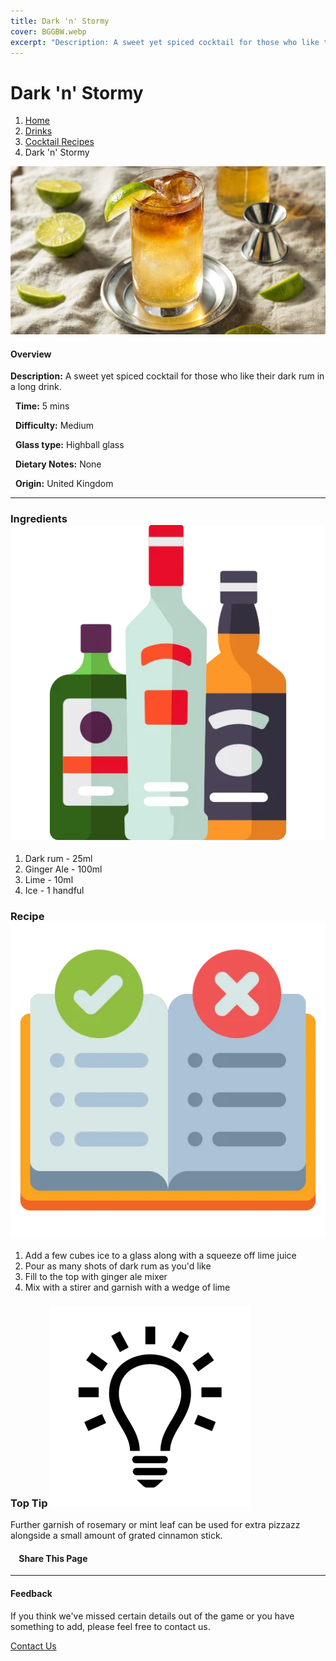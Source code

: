 ```yaml
---
title: Dark 'n' Stormy
cover: BGGBW.webp
excerpt: "Description: A sweet yet spiced cocktail for those who like their dark rum in a long drink."
---
```


# Dark 'n' Stormy

1.  [Home](/)
2.  [Drinks](drinks)
3.  [Cocktail Recipes](drinks/cocktailrecipes)
4.  Dark 'n' Stormy

![](/images/dark-n-stormy.webp)

#### Overview

**Description:** A sweet yet spiced cocktail for those who like their dark rum in a long drink.

  **Time:** 5 mins

  **Difficulty:** Medium

  **Glass type:** Highball glass

  **Dietary Notes:** None

  **Origin:** United Kingdom

* * *

### Ingredients ![target](/images/liquor.webp)

1.  Dark rum - 25ml
2.  Ginger Ale - 100ml
3.  Lime - 10ml
4.  Ice - 1 handful

### Recipe ![target](/images/rules.webp)

1.  Add a few cubes ice to a glass along with a squeeze off lime juice
2.  Pour as many shots of dark rum as you'd like
3.  Fill to the top with ginger ale mixer
4.  Mix with a stirer and garnish with a wedge of lime

### Top Tip ![target](/images/lightbulb.webp)

Further garnish of rosemary or mint leaf can be used for extra pizzazz alongside a small amount of grated cinnamon stick.

####     Share This Page

[](https://www.facebook.com/sharer/sharer.php?u=beergogglegames.co.uk/Drinks/CocktailRecipes/dark-n-stormy)[](https://www.instagram.com/direct/new/)[](https://twitter.com/intent/tweet?url=beergogglegames.co.uk/Drinks/CocktailRecipes/rum-spice)

* * *

#### Feedback

If you think we've missed certain details out of the game or you have something to add, please feel free to contact us.

  
  
  
[Contact Us](contact)

